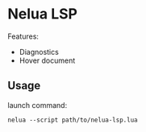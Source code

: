 Nelua LSP
=========

Features:
* Diagnostics
* Hover document

## Usage

launch command:
```
nelua --script path/to/nelua-lsp.lua
```
